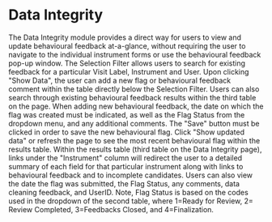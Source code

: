 # Data Integrity

The Data Integrity module provides a direct way for users to view and update behavioural feedback at-a-glance, without requiring the user to navigate to the individual instrument forms or use the behavioural feedback pop-up window. 
The Selection Filter allows users to search for existing feedback for a particular Visit Label, Instrument and User. Upon clicking \"Show Data\", the user can add a new flag or behavioural feedback comment within the table directly below the Selection Filter. Users can also search through existing behavioural feedback results within the third table on the page. When adding new behavioural feedback, the date on which the flag was created must be indicated, as well as the Flag Status from the dropdown menu, and any additional comments. The \"Save\" button must be clicked in order to save the new behavioural flag. Click \"Show updated data\" or refresh the page to see the most recent behavioural flag within the results table.
Within the results table (third table on the Data Integrity page), links under the \"Instrument\" column will redirect the user to a detailed summary of each field for that particular instrument along with links to behavioural feedback and to incomplete candidates. Users can also view the date the flag was submitted, the Flag Status, any comments, data cleaning feedback, and UserID. Note, Flag Status is based on the codes used in the dropdown of the second table, where 1=Ready for Review, 2= Review Completed, 3=Feedbacks Closed, and 4=Finalization.
